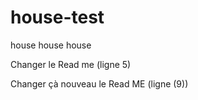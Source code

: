 # house-test
house house house


Changer le Read me (ligne 5)



Changer çà nouveau le Read ME (ligne (9))
